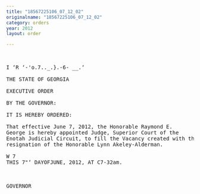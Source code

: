 ```yaml
---
title: "18567225106_07_12_02"
originalname: "18567225106_07_12_02"
category: orders
year: 2012
layout: order

---
```

<pre>
 

I ‘R ‘-'o.7.._.}.-6- __.‘

THE STATE OF GEORGIA

EXECUTIVE ORDER

BY THE GOVERNOR:

IT IS HEREBY ORDERED:

That effective June 7, 2012, the Honorable Raymond E.
George is hereby appointed Judge, Superior Court of the
Enotah Judicial Circuit, to fill the Vacancy created with the
resignation of the Honorable Lynn Akeley-Alderman.

W 7
THIS 7"‘ DAYOFJUNE, 2012, AT C7-32am.

 

GOVERNOR

</pre>
